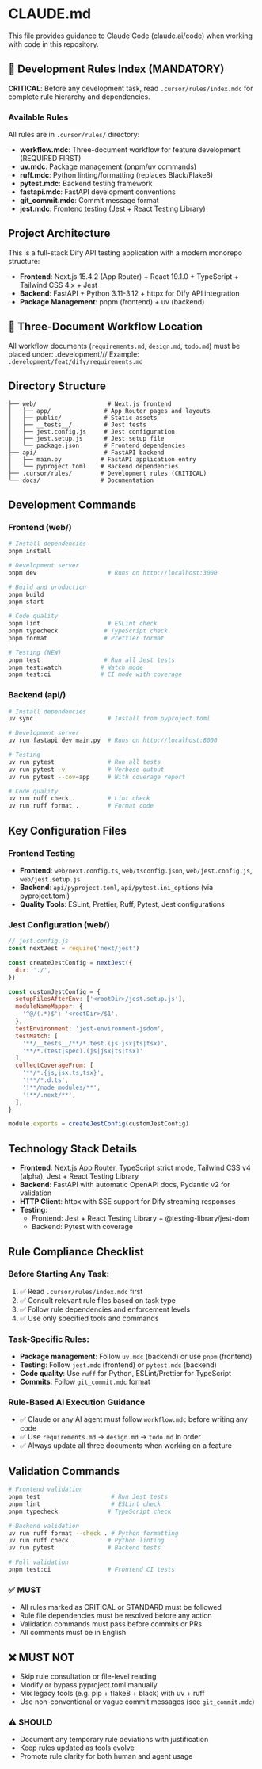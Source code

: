# CLAUDE.md

This file provides guidance to Claude Code (claude.ai/code) when working with code in this repository.

## 🎯 Development Rules Index (MANDATORY)

**CRITICAL**: Before any development task, read `.cursor/rules/index.mdc` for complete rule hierarchy and dependencies.

### Available Rules
All rules are in `.cursor/rules/` directory:
- **workflow.mdc**: Three-document workflow for feature development (REQUIRED FIRST)
- **uv.mdc**: Package management (pnpm/uv commands)
- **ruff.mdc**: Python linting/formatting (replaces Black/Flake8)
- **pytest.mdc**: Backend testing framework
- **fastapi.mdc**: FastAPI development conventions
- **git_commit.mdc**: Commit message format
- **jest.mdc**: Frontend testing (Jest + React Testing Library)

## Project Architecture

This is a full-stack Dify API testing application with a modern monorepo structure:

- **Frontend**: Next.js 15.4.2 (App Router) + React 19.1.0 + TypeScript + Tailwind CSS 4.x + Jest
- **Backend**: FastAPI + Python 3.11-3.12 + httpx for Dify API integration
- **Package Management**: pnpm (frontend) + uv (backend)

## 📁 Three-Document Workflow Location

All workflow documents (`requirements.md`, `design.md`, `todo.md`) must be placed under:
.development/<branch-type>/<feature-name>/
Example: `.development/feat/dify/requirements.md`

## Directory Structure

```
├── web/                    # Next.js frontend
│   ├── app/               # App Router pages and layouts
│   ├── public/            # Static assets
│   ├── __tests__/         # Jest tests
│   ├── jest.config.js     # Jest configuration
│   ├── jest.setup.js      # Jest setup file
│   └── package.json       # Frontend dependencies
├── api/                   # FastAPI backend
│   ├── main.py           # FastAPI application entry
│   └── pyproject.toml    # Backend dependencies
├── .cursor/rules/        # Development rules (CRITICAL)
└── docs/                 # Documentation
```

## Development Commands

### Frontend (web/)
```bash
# Install dependencies
pnpm install

# Development server
pnpm dev                    # Runs on http://localhost:3000

# Build and production
pnpm build
pnpm start

# Code quality
pnpm lint                   # ESLint check
pnpm typecheck             # TypeScript check
pnpm format                # Prettier format

# Testing (NEW)
pnpm test                  # Run all Jest tests
pnpm test:watch           # Watch mode
pnpm test:ci              # CI mode with coverage
```

### Backend (api/)
```bash
# Install dependencies
uv sync                     # Install from pyproject.toml

# Development server
uv run fastapi dev main.py  # Runs on http://localhost:8000

# Testing
uv run pytest               # Run all tests
uv run pytest -v            # Verbose output
uv run pytest --cov=app     # With coverage report

# Code quality
uv run ruff check .         # Lint check
uv run ruff format .        # Format code
```

## Key Configuration Files

### Frontend Testing
- **Frontend**: `web/next.config.ts`, `web/tsconfig.json`, `web/jest.config.js`, `web/jest.setup.js`
- **Backend**: `api/pyproject.toml`, `api/pytest.ini_options` (via pyproject.toml)
- **Quality Tools**: ESLint, Prettier, Ruff, Pytest, Jest configurations

### Jest Configuration (web/)
```javascript
// jest.config.js
const nextJest = require('next/jest')

const createJestConfig = nextJest({
  dir: './',
})

const customJestConfig = {
  setupFilesAfterEnv: ['<rootDir>/jest.setup.js'],
  moduleNameMapper: {
    '^@/(.*)$': '<rootDir>/$1',
  },
  testEnvironment: 'jest-environment-jsdom',
  testMatch: [
    '**/__tests__/**/*.test.(js|jsx|ts|tsx)',
    '**/*.(test|spec).(js|jsx|ts|tsx)'
  ],
  collectCoverageFrom: [
    '**/*.{js,jsx,ts,tsx}',
    '!**/*.d.ts',
    '!**/node_modules/**',
    '!**/.next/**',
  ],
}

module.exports = createJestConfig(customJestConfig)
```

## Technology Stack Details

- **Frontend**: Next.js App Router, TypeScript strict mode, Tailwind CSS v4 (alpha), Jest + React Testing Library
- **Backend**: FastAPI with automatic OpenAPI docs, Pydantic v2 for validation
- **HTTP Client**: httpx with SSE support for Dify streaming responses
- **Testing**: 
  - Frontend: Jest + React Testing Library + @testing-library/jest-dom
  - Backend: Pytest with coverage

## Rule Compliance Checklist

### Before Starting Any Task:
1. ✅ Read `.cursor/rules/index.mdc` first
2. ✅ Consult relevant rule files based on task type
3. ✅ Follow rule dependencies and enforcement levels
4. ✅ Use only specified tools and commands

### Task-Specific Rules:
- **Package management**: Follow `uv.mdc` (backend) or use `pnpm` (frontend)
- **Testing**: Follow `jest.mdc` (frontend) or `pytest.mdc` (backend)
- **Code quality**: Use `ruff` for Python, ESLint/Prettier for TypeScript
- **Commits**: Follow `git_commit.mdc` format

### Rule-Based AI Execution Guidance
- ✅ Claude or any AI agent must follow `workflow.mdc` before writing any code
- ✅ Use `requirements.md` → `design.md` → `todo.md` in order
- ✅ Always update all three documents when working on a feature

## Validation Commands

```bash
# Frontend validation
pnpm test                    # Run Jest tests
pnpm lint                    # ESLint check
pnpm typecheck              # TypeScript check

# Backend validation
uv run ruff format --check . # Python formatting
uv run ruff check .         # Python linting
uv run pytest               # Backend tests

# Full validation
pnpm test:ci                # Frontend CI tests
```

### ✅ MUST

* All rules marked as CRITICAL or STANDARD must be followed
* Rule file dependencies must be resolved before any action
* Validation commands must pass before commits or PRs
* All comments must be in English

## ❌ MUST NOT

* Skip rule consultation or file-level reading
* Modify or bypass pyproject.toml manually
* Mix legacy tools (e.g. pip + flake8 + black) with uv + ruff
* Use non-conventional or vague commit messages (see `git_commit.mdc`)

### ⚠️ SHOULD

* Document any temporary rule deviations with justification
* Keep rules updated as tools evolve
* Promote rule clarity for both human and agent usage
